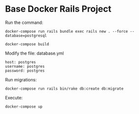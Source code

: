# Base Docker Rails Project

Run the command:
```
docker-compose run rails bundle exec rails new . --force --database=postgresql

docker-compose build
```

Modify the file: database.yml

```
host: postgres
username: postgres
password: postgres
```

Run migrations:
```
docker-compose run rails bin/rake db:create db:migrate
```

Execute:
```
docker-compose up
```
